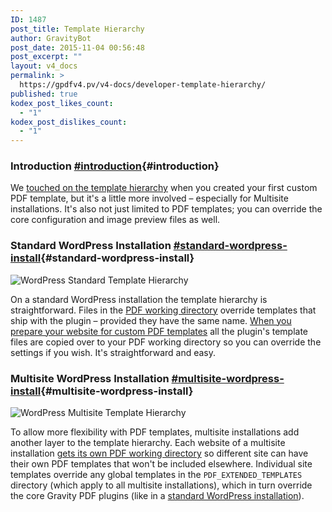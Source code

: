 ```yaml
---
ID: 1487
post_title: Template Hierarchy
author: GravityBot
post_date: 2015-11-04 00:56:48
post_excerpt: ""
layout: v4_docs
permalink: >
  https://gpdfv4.pv/v4-docs/developer-template-hierarchy/
published: true
kodex_post_likes_count:
  - "1"
kodex_post_dislikes_count:
  - "1"
---
```

### Introduction [#introduction](#introduction){#introduction}

We [touched on the template hierarchy](https://gpdfv4.pv/v4-docs/developer-first-custom-pdf/#template-hierarchy) when you created your first custom PDF template, but it's a little more involved – especially for Multisite installations. It's also not just limited to PDF templates; you can override the core configuration and image preview files as well.

### Standard WordPress Installation [#standard-wordpress-install](#standard-wordpress-install){#standard-wordpress-install}

![WordPress Standard Template Hierarchy](https://gpdfv4.pv/app/uploads/2015/11/WordPress-Standard-Hierarchy.png)

On a standard WordPress installation the template hierarchy is straightforward. Files in the [PDF working directory](https://gpdfv4.pv/v4-docs/developer-first-custom-pdf/#working-directory) override templates that ship with the plugin – provided they have the same name. [When you prepare your website for custom PDF templates](https://gpdfv4.pv/v4-docs/developer-first-custom-pdf/#preparing-the-infrastructure) all the plugin's template files are copied over to your PDF working directory so you can override the settings if you wish. It's straightforward and easy. 

### Multisite WordPress Installation [#multisite-wordpress-install](#multisite-wordpress-install){#multisite-wordpress-install}

![WordPress Multisite Template Hierarchy](https://gpdfv4.pv/app/uploads/2015/11/WordPress-Multisite-Hierarchy.png)

To allow more flexibility with PDF templates, multisite installations add another layer to the template hierarchy. Each website of a multisite installation [gets its own PDF working directory](https://gpdfv4.pv/v4-docs/developer-first-custom-pdf/#multisite-structure) so different site can have their own PDF templates that won't be included elsewhere. Individual site templates override any global templates in the `PDF_EXTENDED_TEMPLATES` directory (which apply to all multisite installations), which in turn override the core Gravity PDF plugins (like in a [standard WordPress installation](#standard-wordpress-install)).